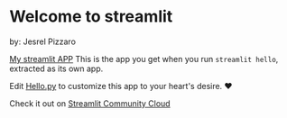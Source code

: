 # Welcome to streamlit

by: Jesrel Pizzaro

[My streamlit APP](https://3b-gqv4gva7rj7.streamlit.app/)
This is the app you get when you run `streamlit hello`, extracted as its own app.

Edit [Hello.py](./Hello.py) to customize this app to your heart's desire. ❤️

Check it out on [Streamlit Community Cloud](https://st-hello-app.streamlit.app/)
